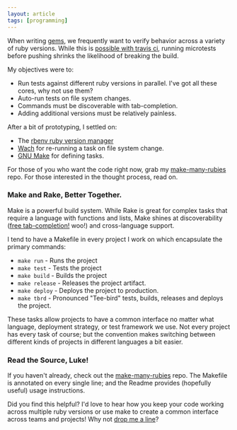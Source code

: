 ```yaml
---
layout: article
tags: [programming]
---
```


When writing [gems](http://glossary.codeunion.io/gem/), we frequently want to
verify behavior across a variety of ruby versions. While this is
[possible with travis ci](http://docs.travis-ci.com/user/languages/ruby/#Choosing-Ruby-versions-and-implementations-to-test-against),
running microtests before pushing shrinks the likelihood of breaking the build.

My objectives were to:

- Run tests against different ruby versions in parallel. I've got all these
  cores, why not use them?
- Auto-run tests on file system changes.
- Commands must be discoverable with tab-completion.
- Adding additional versions must be relatively painless.

<!--more-->

After a bit of prototyping, I settled on:

- The [rbenv ruby version manager](https://github.com/sstephenson/rbenv)
- [Wach](https://github.com/quackingduck/wach) for re-running a task on file
  system change.
- [GNU Make](https://www.gnu.org/software/make/manual/) for defining tasks.

For those of you who want the code right now, grab my
<a href="https://github.com/zspencer/make-many-rubies"
id="make-many-rubies-mid">make-many-rubies</a> repo. For those interested in the
thought process, read on.

### Make and Rake, Better Together.

Make is a powerful build system. While Rake is great for complex tasks that
require a language with functions and lists, Make shines at discoverability
([free tab-completion!](http://bash-completion.alioth.debian.org) woo!) and
cross-language support.

I tend to have a Makefile in every project I work on which encapsulate the
primary commands:

- `make run` - Runs the project
- `make test` - Tests the project
- `make build` - Builds the project
- `make release` - Releases the project artifact.
- `make deploy` - Deploys the project to production.
- `make tbrd` - Pronounced "Tee-bird" tests, builds, releases and deploys the
  project.

These tasks allow projects to have a common interface no matter what language,
deployment strategy, or test framework we use. Not every project has every task
of course; but the convention makes switching between different kinds of
projects in different languages a bit easier.

### Read the Source, Luke!

If you haven't already, check out the <a
href="https://github.com/zspencer/make-many-rubies"
id="make-many-rubies-bot">make-many-rubies</a> repo. The Makefile is annotated
on every single line; and the Readme provides (hopefully useful) usage
instructions.

Did you find this helpful? I'd love to hear how you keep your code working
across multiple ruby versions or use make to create a common interface across
teams and projects! Why not <a id="send-email" href="mailto:
zee@wecohere.com">drop me a line</a>?
